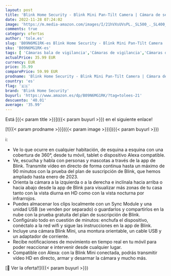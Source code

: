 ```yaml
---
layout: post
title: 'Blink Home Security - Blink Mini Pan-Tilt Camera | Cámara de seguridad inteligente orientable  interior  con enchufe  audio bidireccional  vídeo HD y detección de movimiento  compatible con Alexa  negra '
date: 2022-11-28 07:24:02
image: 'https://m.media-amazon.com/images/I/21hVXsUVsPL._SL500_._SL400_.jpg'
comments: true
category: ofertas
author: 'tole.es'
slug: 'B09N6MG1RK-es Blink Home Security - Blink Mini Pan-Tilt Camera | Cámara...'
sku: 'B09N6MG1RK-es'
tags: [ 'Cámaras bala de vigilancia','Cámaras de vigilancia','Cámaras de vigilancia en domo','Cámaras espía','Dispositivos Amazon','Dispositivos Amazon y Accesorios','Electrónica','Fotografía y videocámaras','Seguridad e iluminación para hogar inteligente','alexa','blink home security','🇪🇸', ]
actualPrice: 35.99 EUR
currency: EUR
price: 35.99
comparePrice: 59.99 EUR
prodname: 'Blink Home Security - Blink Mini Pan-Tilt Camera | Cámara de seguridad inteligente orientable  interior  con enchufe  audio bidireccional  vídeo HD y detección de movimiento  compatible con Alexa  negra '
country: 'es'
flag: '🇪🇸'
brand: 'Blink Home Security'
buyurl: 'https://www.amazon.es/dp/B09N6MG1RK/?tag=tolees-21'
descuento: '40.01'
average: '35.99'
---
```


Está [{{< param title >}}]({{< param buyurl >}}) en el siguiente enlace!

[![{{< param prodname >}}]({{< param image >}})]({{< param buyurl >}})

ℹ️:

- Ve lo que ocurre en cualquier habitación, de esquina a esquina con una cobertura de 360°, desde tu móvil, tablet o dispositivo Alexa compatible.
- Ve, escucha y habla con personas y mascotas a través de la app de Blink. Transmite vídeo en directo de forma continua hasta un máximo de 90 minutos con la prueba del plan de suscripción de Blink, que hemos ampliado hasta enero de 2023.
- Orienta la cámara a la izquierda o a la derecha e inclínala hacia arriba o hacia abajo desde la app de Blink para visualizar más zonas de tu casa tanto con la vista diurna en HD como con la vista nocturna por infrarrojos.
- Puedes almacenar los clips localmente con un Sync Module y una unidad USB (se venden por separado) o guardarlos y compartirlos en la nube con la prueba gratuita del plan de suscripción de Blink.
- Configúralo todo en cuestión de minutos: enchufa el dispositivo, conéctalo a la red wifi y sigue las instrucciones en la app de Blink.
- Incluye una cámara Blink Mini, una montura orientable, un cable USB y un adaptador de corriente.
- Recibe notificaciones de movimiento en tiempo real en tu móvil para poder reaccionar e intervenir desde cualquier lugar.
- Compatible con Alexa: con la Blink Mini conectada, podrás transmitir vídeo HD en directo, armar y desarmar la cámara y mucho más.

[🛒 Ver la oferta!!]({{< param buyurl >}})
